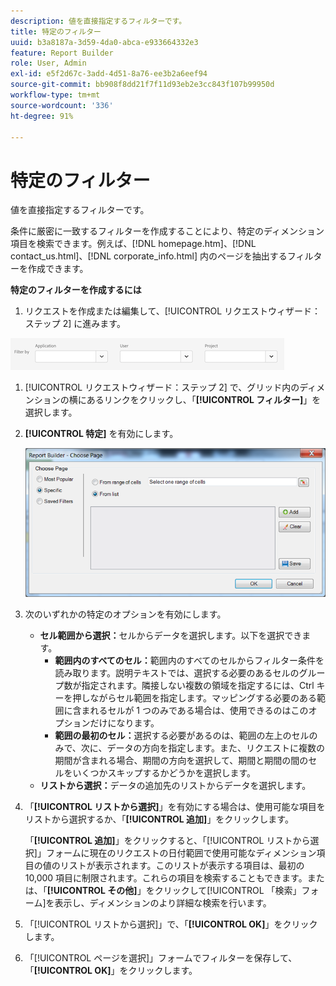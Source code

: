 ```yaml
---
description: 値を直接指定するフィルターです。
title: 特定のフィルター
uuid: b3a8187a-3d59-4da0-abca-e933664332e3
feature: Report Builder
role: User, Admin
exl-id: e5f2d67c-3add-4d51-8a76-ee3b2a6eef94
source-git-commit: bb908f8dd21f7f11d93eb2e3cc843f107b99950d
workflow-type: tm+mt
source-wordcount: '336'
ht-degree: 91%

---
```


# 特定のフィルター

値を直接指定するフィルターです。

条件に厳密に一致するフィルターを作成することにより、特定のディメンション項目を検索できます。例えば、[!DNL homepage.htm]、[!DNL contact_us.html]、[!DNL corporate_info.html] 内のページを抽出するフィルターを作成できます。

**特定のフィルターを作成するには**

1.  リクエストを作成または編集して、[!UICONTROL リクエストウィザード：ステップ 2] に進みます。

   ![ オプション別にフィルターを示すスクリーンショット：アプリケーション、ユーザーおよびプロジェクト。](/help/admin/admin/assets/filter.png)

1.  [!UICONTROL リクエストウィザード：ステップ 2] で、グリッド内のディメンションの横にあるリンクをクリックし、「**[!UICONTROL フィルター]**」を選択します。

1. **[!UICONTROL 特定]** を有効にします。

   ![ 特定のオプションが選択されたページを選択ダイアログのスクリーンショット ](assets/choose_page_specific01.png)

1. 次のいずれかの特定のオプションを有効にします。

   * **セル範囲から選択：**&#x200B;セルからデータを選択します。以下を選択できます。
      * **範囲内のすべてのセル：**&#x200B;範囲内のすべてのセルからフィルター条件を読み取ります。説明テキストでは、選択する必要のあるセルのグループ数が指定されます。隣接しない複数の領域を指定するには、Ctrl キーを押しながらセル範囲を指定します。マッピングする必要のある範囲に含まれるセルが 1 つのみである場合は、使用できるのはこのオプションだけになります。
      * **範囲の最初のセル：**&#x200B;選択する必要があるのは、範囲の左上のセルのみで、次に、データの方向を指定します。また、リクエストに複数の期間が含まれる場合、期間の方向を選択して、期間と期間の間のセルをいくつかスキップするかどうかを選択します。
   * **リストから選択：**&#x200B;データの追加先のリストからデータを選択します。
1. 「**[!UICONTROL リストから選択]**」を有効にする場合は、使用可能な項目をリストから選択するか、「**[!UICONTROL 追加]**」をクリックします。

   「**[!UICONTROL 追加]**」をクリックすると、「[!UICONTROL リストから選択]」フォームに現在のリクエストの日付範囲で使用可能なディメンション項目の値のリストが表示されます。このリストが表示する項目は、最初の 10,000 項目に制限されます。これらの項目を検索することもできます。または、「**[!UICONTROL その他]**」をクリックして[!UICONTROL 「検索」フォーム]を表示し、ディメンションのより詳細な検索を行います。
1. 「[!UICONTROL リストから選択]」で、「**[!UICONTROL OK]**」をクリックします。
1. 「[!UICONTROL ページを選択]」フォームでフィルターを保存して、「**[!UICONTROL OK]**」をクリックします。

